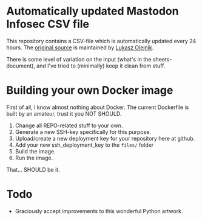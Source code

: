 # Automatically updated Mastodon Infosec CSV file
This repository contains a CSV-file which is automatically updated every 24 hours. The [original source](https://docs.google.com/spreadsheets/d/1t13k5_cNhP9_TgoUmqDZk2ROkWkF6Bg3O5269vKIqWw/view) is maintained by [Lukasz Olejnik](https://mastodon.social/@LukaszOlejnik).

There is some level of variation on the input (what's in the sheets-document), and I've tried to (minimally) keep it clean from stuff.

# Building your own Docker image

First of all, I know almost nothing about Docker. The current Dockerfile is built by an amateur, trust it you NOT SHOULD.

1. Change all REPO-related stuff to your own.
2. Generate a new SSH-key specifically for this purpose.
3. Upload/create a new deployment key for your repository here at github.
4. Add your new ssh_deployment_key to the `files/` folder
5. Build the image.
6. Run the image.

That... SHOULD be it.

# Todo
- Graciously accept improvements to this wonderful Python artwork.
